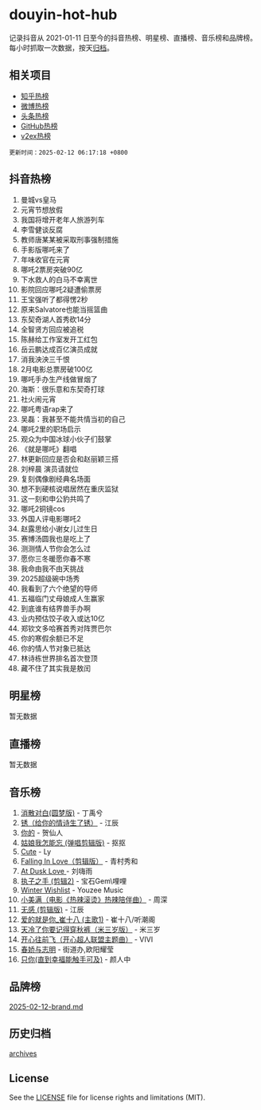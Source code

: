 # douyin-hot-hub

记录抖音从 2021-01-11 日至今的抖音热榜、明星榜、直播榜、音乐榜和品牌榜。每小时抓取一次数据，按天[归档](archives)。

## 相关项目

- [知乎热榜](https://github.com/lonnyzhang423/zhihu-hot-hub)
- [微博热榜](https://github.com/lonnyzhang423/weibo-hot-hub)
- [头条热榜](https://github.com/lonnyzhang423/toutiao-hot-hub)
- [GitHub热榜](https://github.com/lonnyzhang423/github-hot-hub)
- [v2ex热榜](https://github.com/lonnyzhang423/v2ex-hot-hub)


`更新时间：2025-02-12 06:17:18 +0800`

## 抖音热榜

1. 曼城vs皇马
1. 元宵节想放假
1. 我国将增开老年人旅游列车
1. 李雪健谈反腐
1. 教师唐某某被采取刑事强制措施
1. 手影版哪吒来了
1. 年味收官在元宵
1. 哪吒2票房突破90亿
1. 下水救人的白马不幸离世
1. 影院回应哪吒2疑遭偷票房
1. 王宝强听了都得愣2秒
1. 原来Salvatore也能当摇篮曲
1. 东契奇湖人首秀砍14分
1. 全智贤方回应被追税
1. 陈赫给工作室发开工红包
1. 岳云鹏达成百亿演员成就
1. 消我泱泱三千恨
1. 2月电影总票房破100亿
1. 哪吒手办生产线做冒烟了
1. 海斯：很乐意和东契奇打球
1. 社火闹元宵
1. 哪吒粤语rap来了
1. 吴磊：我甚至不能共情当初的自己
1. 哪吒2里的职场启示
1. 观众为中国冰球小伙子们鼓掌
1. 《就是哪吒》翻唱
1. 林更新回应是否会和赵丽颖三搭
1. 刘梓晨 演员请就位
1. 复刻偶像剧经典名场面
1. 想不到硬核说唱居然在重庆监狱
1. 这一刻和申公豹共鸣了
1. 哪吒2铜镜cos
1. 外国人评电影哪吒2
1. 赵露思给小谢女儿过生日
1. 赛博汤圆我也是吃上了
1. 测测情人节你会怎么过
1. 愿你三冬暖愿你春不寒
1. 我命由我不由天挑战
1. 2025超级碗中场秀
1. 我看到了六个绝望的导师
1. 五福临门丈母娘成人生赢家
1. 到底谁有结界兽手办啊
1. 业内预估饺子收入或达10亿
1. 郑钦文多哈赛首秀对阵贾巴尔
1. 你的寒假余额已不足
1. 你的情人节对象已抵达
1. 林诗栋世界排名首次登顶
1. 藏不住了其实我是敖闰

## 明星榜

暂无数据

## 直播榜

暂无数据

## 音乐榜

1. [消散对白(圆梦版)](https://sf5-hl-cdn-tos.douyinstatic.com/obj/tos-cn-ve-2774/og4jB5I5IizzoZVAAAzWgBMAsMDWoArfwBOiFs) - 丁禹兮
1. [锈（给你的情诗生了锈）](https://sf5-hl-cdn-tos.douyinstatic.com/obj/tos-cn-ve-2774/o8a1PBtVqIYbPEGK6e5A4egedVMdm3fCIz6bbE) - 江辰
1. [你的](https://sf3-cdn-tos.douyinstatic.com/obj/tos-cn-ve-2774/oYuIeKf42jB7sEV6B2upMdpYAgfrQWj0FeRegh) - 贺仙人
1. [姑娘我怎能忘 (弹唱剪辑版)](https://sf5-hl-cdn-tos.douyinstatic.com/obj/tos-cn-ve-2774/okamwrBGEMz6illuEofAsMV4yzF5tVWbBiA5AI) - 抠抠
1. [Cute](https://sf5-hl-cdn-tos.douyinstatic.com/obj/tos-cn-ve-2774/o4IbIzHWKAAB4wsS5qMBRiiAlEBGTpQRNfFvuo) - Ly
1. [Falling In Love（剪辑版）](https://sf5-hl-cdn-tos.douyinstatic.com/obj/tos-cn-ve-2774/o8ajpA8zzgBPahbBIO8AcKGBLJezFCRd1wfP9f) - 青村秀和
1. [ At Dusk  Love ](https://sf5-hl-cdn-tos.douyinstatic.com/obj/tos-cn-ve-2774/o8CrpCf5CaYgI4ZrtQgMQAFEfuGqNnRSDQAPBc) - 刘嗨雨
1. [执子之手 (剪辑2)](https://sf5-hl-cdn-tos.douyinstatic.com/obj/tos-cn-ve-2774/oUoZLQjCc31XzqsBnBQUNgeKtYPBcgbFDwtfcu) - 宝石Gem\哩哩
1. [Winter Wishlist](https://sf5-hl-cdn-tos.douyinstatic.com/obj/tos-cn-ve-2774/oIIgUOeamCFCVAzxN6MFRLIBlLGpUqQxeeHrLE) - Youzee Music
1. [小美满（电影《热辣滚烫》热辣陪伴曲）](https://sf3-cdn-tos.douyinstatic.com/obj/tos-cn-ve-2774/o0GAn2lSgfZIDUgtevCGDQYnFg4CwnrBaxbTZL) - 周深
1. [无感 (剪辑版)](https://sf5-hl-cdn-tos.douyinstatic.com/obj/tos-cn-ve-2774/o0eIsUzJBDlQaQFC5OFlgbMEZC1TFYBftOBn6p) - 江辰
1. [爱的就是你_崔十八 (主歌1)](https://sf6-cdn-tos.douyinstatic.com/obj/tos-cn-ve-2774/oI5BO5DhFZ6UTcNCnZaOCBLtZ7WIMQGfgnXf5E) - 崔十八/听潮阁
1. [天冷了你要记得穿秋裤（米三岁版）](https://sf5-hl-cdn-tos.douyinstatic.com/obj/tos-cn-ve-2774/oQlIwVIDWiZ6BQilAorS7MA0AgCkQDvcZAdm1) - 米三岁
1. [开心往前飞（开心超人联盟主题曲）](https://sf5-hl-cdn-tos.douyinstatic.com/obj/tos-cn-ve-2774/9d8fb7c82cf1421fb93a9fe925275e0a) - VIVI
1. [春娇与志明](https://sf3-cdn-tos.douyinstatic.com/obj/tos-cn-ve-2774/e530d8fceb7044b39707d7f9ff54add1) - 街道办,欧阳耀莹
1. [只你(直到幸福能触手可及)](https://sf5-hl-cdn-tos.douyinstatic.com/obj/tos-cn-ve-2774/o0lBkRDzFTeaVSUz3ZZSCBVtZ5DIMQGfgmEAuE) - 颜人中

## 品牌榜

[2025-02-12-brand.md](archives/2025-02-12-brand.md)

## 历史归档

[archives](archives)

## License

See the [LICENSE](LICENSE) file for license rights and limitations (MIT).
